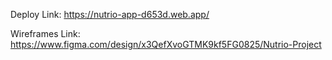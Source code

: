 Deploy Link:
https://nutrio-app-d653d.web.app/ 

Wireframes Link:
https://www.figma.com/design/x3QefXvoGTMK9kf5FG0825/Nutrio-Project 
